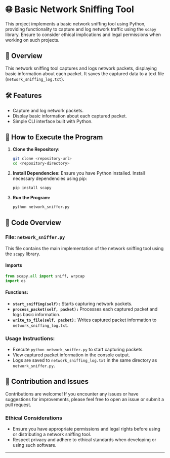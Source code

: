 

# 🌐 Basic Network Sniffing Tool

This project implements a basic network sniffing tool using Python, providing functionality to capture and log network traffic using the `scapy` library. Ensure to consider ethical implications and legal permissions when working on such projects.

## 📖 Overview

This network sniffing tool captures and logs network packets, displaying basic information about each packet. It saves the captured data to a text file (`network_sniffing_log.txt`).

## 🛠️ Features

- Capture and log network packets.
- Display basic information about each captured packet.
- Simple CLI interface built with Python.

## 🚀 How to Execute the Program

1. **Clone the Repository:**
   ```sh
   git clone <repository-url>
   cd <repository-directory>
   ```

2. **Install Dependencies:**
   Ensure you have Python installed. Install necessary dependencies using pip:
   ```sh
   pip install scapy
   ```

3. **Run the Program:**
   ```sh
   python network_sniffer.py
   ```

## 📂 Code Overview

### File: `network_sniffer.py`

This file contains the main implementation of the network sniffing tool using the `scapy` library.

#### Imports
```python
from scapy.all import sniff, wrpcap
import os
```

#### Functions:

- **`start_sniffing(self):`** Starts capturing network packets.
- **`process_packet(self, packet):`** Processes each captured packet and logs basic information.
- **`write_to_file(self, packet):`** Writes captured packet information to `network_sniffing_log.txt`.

### Usage Instructions:

- Execute `python network_sniffer.py` to start capturing packets.
- View captured packet information in the console output.
- Logs are saved to `network_sniffing_log.txt` in the same directory as `network_sniffer.py`.

## 🙏 Contribution and Issues

Contributions are welcome! If you encounter any issues or have suggestions for improvements, please feel free to open an issue or submit a pull request.

### Ethical Considerations

- Ensure you have appropriate permissions and legal rights before using or distributing a network sniffing tool.
- Respect privacy and adhere to ethical standards when developing or using such software.

---

